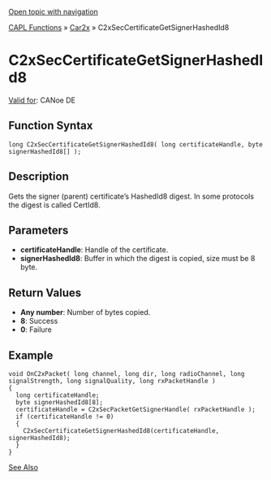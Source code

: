 [Open topic with navigation](../../../../../CANoeDEFamily.htm#Topics/CAPLFunctions/Car2x/Functions/CAPLfunctionC2xSecCertificateGetSignerHashedId8.md)

[CAPL Functions](../../CAPLfunctions.md) » [Car2x](../CAPLfunctionsCar2xOverview.md) » C2xSecCertificateGetSignerHashedId8

# C2xSecCertificateGetSignerHashedId8

[Valid for](../../../Shared/FeatureAvailability.md): CANoe DE

## Function Syntax

```plaintext
long C2xSecCertificateGetSignerHashedId8( long certificateHandle, byte signerHashedId8[] );
```

## Description

Gets the signer (parent) certificate’s HashedId8 digest. In some protocols the digest is called CertId8.

## Parameters

- **certificateHandle**: Handle of the certificate.
- **signerHashedId8**: Buffer in which the digest is copied, size must be 8 byte.

## Return Values

- **Any number**: Number of bytes copied.
- **8**: Success
- **0**: Failure

## Example

```plaintext
void OnC2xPacket( long channel, long dir, long radioChannel, long signalStrength, long signalQuality, long rxPacketHandle )
{
  long certificateHandle;
  byte signerHashedId8[8];
  certificateHandle = C2xSecPacketGetSignerHandle( rxPacketHandle );
  if (certificateHandle != 0)
  {
    C2xSecCertificateGetSignerHashedId8(certificateHandle, signerHashedId8);
  }
}
```

[See Also](javascript:void(0);)